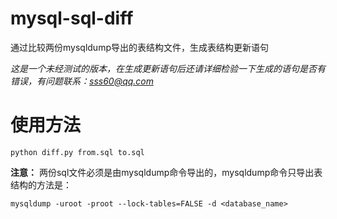 # mysql-sql-diff
通过比较两份mysqldump导出的表结构文件，生成表结构更新语句  

*这是一个未经测试的版本，在生成更新语句后还请详细检验一下生成的语句是否有错误，有问题联系：sss60@qq.com*

# 使用方法

    python diff.py from.sql to.sql

**注意：** 两份sql文件必须是由mysqldump命令导出的，mysqldump命令只导出表结构的方法是：

	mysqldump -uroot -proot --lock-tables=FALSE -d <database_name>